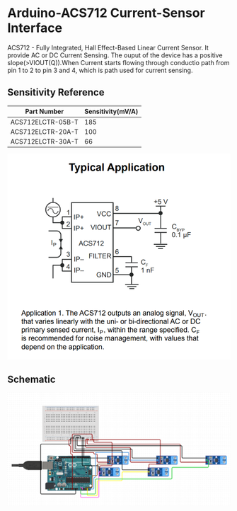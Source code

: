 # Arduino-ACS712 Current-Sensor Interface

ACS712 - Fully Integrated, Hall Effect-Based Linear Current Sensor. It provide AC or DC Current Sensing. The ouput of the device has a positive slope(>VIOUT(Q)).When Current starts flowing through conductio path from pin 1 to 2 to pin 3 and 4, which is path used for current sensing.

## Sensitivity Reference

| Part Number | Sensitivity(mV/A) |
| ----------- | ----------- |
| ACS712ELCTR-05B-T | 185 |
| ACS712ELCTR-20A-T | 100 |
| ACS712ELCTR-30A-T | 66 |

![Datasheet Diagram](https://github.com/AasaiAlangaram/Arduino-ACS712-Current-Sensor-Interface/blob/master/Images/ACS712.PNG)

## Schematic

![Schematic](https://github.com/AasaiAlangaram/Arduino-Python-PYQT5-Serial-Communication/blob/master/Schematic.PNG)
